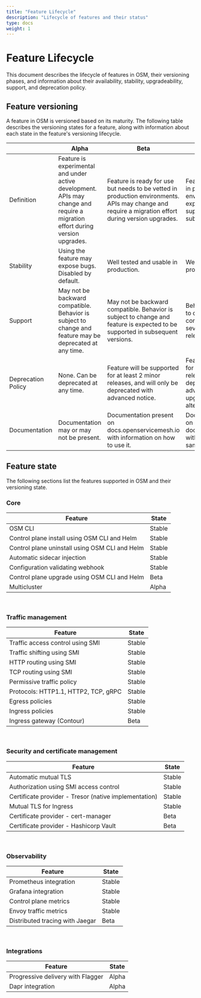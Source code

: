 ```yaml
---
title: "Feature Lifecycle"
description: "Lifecycle of features and their status"
type: docs
weight: 1
---
```


# Feature Lifecycle

This document describes the lifecycle of features in OSM, their versioning phases, and information about their availability, stability, upgradeability, support, and deprecation policy.


## Feature versioning

A feature in OSM is versioned based on its maturity. The following table describes the versioning states for a feature, along with information about each state in the feature's versioning lifecycle.

|                    | Alpha                                                                                                                         | Beta                                                                                                                                                | Stable                                                                                                                                                  |
| ------------------ | ----------------------------------------------------------------------------------------------------------------------------- | --------------------------------------------------------------------------------------------------------------------------------------------------- | ------------------------------------------------------------------------------------------------------------------------------------------------------- |
| Definition         | Feature is experimental and under active development. APIs may change and require a migration effort during version upgrades. | Feature is ready for use but needs to be vetted in production environments. APIs may change and require a migration effort during version upgrades. | Feature is ready for use in production environments. APIs are expected to be supported in several subsequent releases.                                  |
| Stability          | Using the feature may expose bugs. Disabled by default.                                                                       | Well tested and usable in production.                                                                                                               | Well tested and stable for production use.                                                                                                              |
| Support            | May not be backward compatible. Behavior is subject to change and feature may be deprecated at any time.                      | May not be backward compatible. Behavior is subject to change and feature is expected to be supported in subsequent versions.                       | Behavior is not expected to change and is considered usable for several subsequent releases.                                                            |
| Deprecation Policy | None. Can be deprecated at any time.                                                                                          | Feature will be supported for at least 2 minor releases, and will only be deprecated with advanced notice.                                          | Feature will be supported for several subsequent releases, and will only be deprecated with advanced notice and an upgrade path to alternative options. |
| Documentation      | Documentation may or may not be present.                                                                                      | Documentation present on docs.openservicemesh.io with information on how to use it.                                                                 | Documentation present on docs.openservicemesh.io with thorough guide and sample demos.                                                                  |

## Feature state

The following sections list the features supported in OSM and their versioning state.

### Core

| Feature                                        | State  |
| ---------------------------------------------- | ------ |
| OSM CLI                                        | Stable |
| Control plane install using OSM CLI and Helm   | Stable |
| Control plane uninstall using OSM CLI and Helm | Stable |
| Automatic sidecar injection                    | Stable |
| Configuration validating webhook               | Stable |
| Control plane upgrade using OSM CLI and Helm   | Beta   |
| Multicluster                                   | Alpha  |

<br/>

### Traffic management

| Feature                              | State  |
| ------------------------------------ | ------ |
| Traffic access control using SMI     | Stable |
| Traffic shifting using SMI           | Stable |
| HTTP routing using SMI               | Stable |
| TCP routing using SMI                | Stable |
| Permissive traffic policy            | Stable |
| Protocols: HTTP1.1, HTTP2, TCP, gRPC | Stable |
| Egress policies                      | Stable |
| Ingress policies                     | Stable |
| Ingress gateway (Contour)            | Beta   |

<br/>

### Security and certificate management

| Feature                                               | State  |
| ----------------------------------------------------- | ------ |
| Automatic mutual TLS                                  | Stable |
| Authorization using SMI access control                | Stable |
| Certificate provider - Tresor (native implementation) | Stable |
| Mutual TLS for Ingress                                | Stable |
| Certificate provider - cert-manager                   | Beta   |
| Certificate provider - Hashicorp Vault                | Beta   |

<br/>

### Observability

| Feature                         | State  |
| ------------------------------- | ------ |
| Prometheus integration          | Stable |
| Grafana integration             | Stable |
| Control plane metrics           | Stable |
| Envoy traffic metrics           | Stable |
| Distributed tracing with Jaegar | Beta   |

<br/>

### Integrations

| Feature                           | State |
| --------------------------------- | ----- |
| Progressive delivery with Flagger | Alpha |
| Dapr integration                  | Alpha |

<br/>